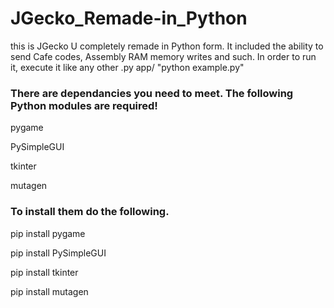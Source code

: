 # JGecko_Remade-in_Python


this is JGecko U completely remade in Python form. It included the ability to send Cafe codes, Assembly RAM memory writes and such. 
In order to run it, execute it like any other .py app/ "python example.py"

### There are dependancies you need to meet. The following Python modules are required!

pygame

PySimpleGUI

tkinter

mutagen

### To install them do the following.


pip install pygame

pip install PySimpleGUI

pip install tkinter

pip install mutagen
